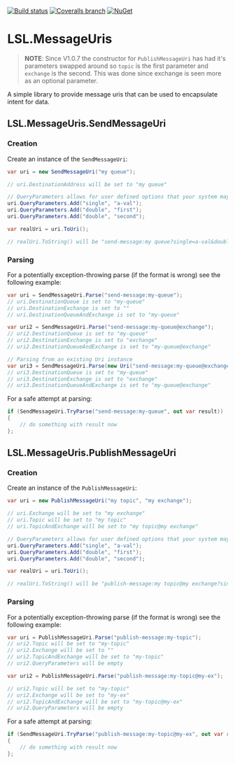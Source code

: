 [![Build status](https://img.shields.io/appveyor/ci/alunacjones/lsl-messageuris.svg)](https://ci.appveyor.com/project/alunacjones/lsl-messageuris)
[![Coveralls branch](https://img.shields.io/coverallsCoverage/github/alunacjones/LSL.MessageUris)](https://coveralls.io/github/alunacjones/LSL.MessageUris)
[![NuGet](https://img.shields.io/nuget/v/LSL.MessageUris.svg)](https://www.nuget.org/packages/LSL.MessageUris/)

# LSL.MessageUris

> **NOTE**: Since V1.0.7 the constructor for `PublishMessageUri` has had it's parameters swapped around so `topic` is the first parameter and `exchange` is the second. This was done since exchange is seen more as an optional parameter.

A simple library to provide message uris that can be used to encapsulate intent for data.

## LSL.MessageUris.SendMessageUri

### Creation

Create an instance of the `SendMessageUri`:

```csharp
var uri = new SendMessageUri("my queue");

// uri.DestinationAddress will be set to "my queue"

// QueryParameters allows for user defined options that your system may interpret for further context
uri.QueryParameters.Add("single", "a-val");
uri.QueryParameters.Add("double", "first");
uri.QueryParameters.Add("double", "second");

var realUri = uri.ToUri();

// realUri.ToString() will be "send-message:my queue?single=a-val&double=first&double=second"
```

### Parsing

For a potentially exception-throwing parse (if the format is wrong) see the following example:

```csharp
var uri = SendMessageUri.Parse("send-message:my-queue");
// uri.DestinationQueue is set to "my-queue"
// uri.DestinationExchange is set to ""
// uri.DestinationQueueAndExchange is set to "my-queue"

var uri2 = SendMessageUri.Parse("send-message:my-queue@exchange");
// uri2.DestinationQueue is set to "my-queue"
// uri2.DestinationExchange is set to "exchange"
// uri2.DestinationQueueAndExchange is set to "my-queue@exchange"

// Parsing from an existing Uri instance
var uri3 = SendMessageUri.Parse(new Uri("send-message:my-queue@exchange"));
// uri3.DestinationQueue is set to "my-queue"
// uri3.DestinationExchange is set to "exchange"
// uri3.DestinationQueueAndExchange is set to "my-queue@exchange"

```

For a safe attempt at parsing:

```csharp
if (SendMessageUri.TryParse("send-message:my-queue", out var result))
{
    // do something with result now
};
```

## LSL.MessageUris.PublishMessageUri

### Creation

Create an instance of the `PublishMessageUri`:

```csharp
var uri = new PublishMessageUri("my topic", "my exchange");

// uri.Exchange will be set to "my exchange"
// uri.Topic will be set to "my topic"
// uri.TopicAndExchange will be set to "my topic@my exchange"

// QueryParameters allows for user defined options that your system may interpret for further context
uri.QueryParameters.Add("single", "a-val");
uri.QueryParameters.Add("double", "first");
uri.QueryParameters.Add("double", "second");

var realUri = uri.ToUri();

// realUri.ToString() will be "publish-message:my topic@my exchange?single=a-val&double=first&double=second"
```

### Parsing

For a potentially exception-throwing parse (if the format is wrong) see the following example:

```csharp
var uri = PublishMessageUri.Parse("publish-message:my-topic");
// uri2.Topic will be set to "my-topic"
// uri2.Exchange will be set to ""
// uri2.TopicAndExchange will be set to "my-topic"
// uri2.QueryParameters will be empty

var uri2 = PublishMessageUri.Parse("publish-message:my-topic@my-ex");

// uri2.Topic will be set to "my-topic"
// uri2.Exchange will be set to "my-ex"
// uri2.TopicAndExchange will be set to "my-topic@my-ex"
// uri2.QueryParameters will be empty
```

For a safe attempt at parsing:

```csharp
if (SendMessageUri.TryParse("publish-message:my-topic@my-ex", out var result))
{
    // do something with result now
};
```

